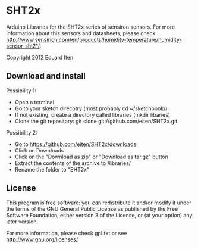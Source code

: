 SHT2x
=====

Arduino Libraries for the SHT2x series of sensiron sensors.
For more information about this sensors and datasheets, please check
<http://www.sensirion.com/en/products/humidity-temperature/humidity-sensor-sht21/>.

Copyright 2012 Eduard Iten

Download and install
--------------------

Possibility 1:
- Open a terminal
- Go to your sketch direcotry (most probably cd ~/sketchbook/)
- If not existing, create a directory called libraries (mkdir libaries)
- Clone the git repository: git clone git://github.com/eiten/SHT2x.git

Possibility 2:
- Go to <https://github.com/eiten/SHT2x/downloads>
- Click on Downloads
- Click on the "Download as zip" or "Download as tar.gz" button
- Extract the contents of the archive to <yoursketchfolder>/libraries/
- Rename the folder to "SHT2x"

License
-------

This program is free software: you can redistribute it and/or modify
it under the terms of the GNU General Public License as published by
the Free Software Foundation, either version 3 of the License, or
(at your option) any later version.

For more information, please check gpl.txt or see
<http://www.gnu.org/licenses/>
